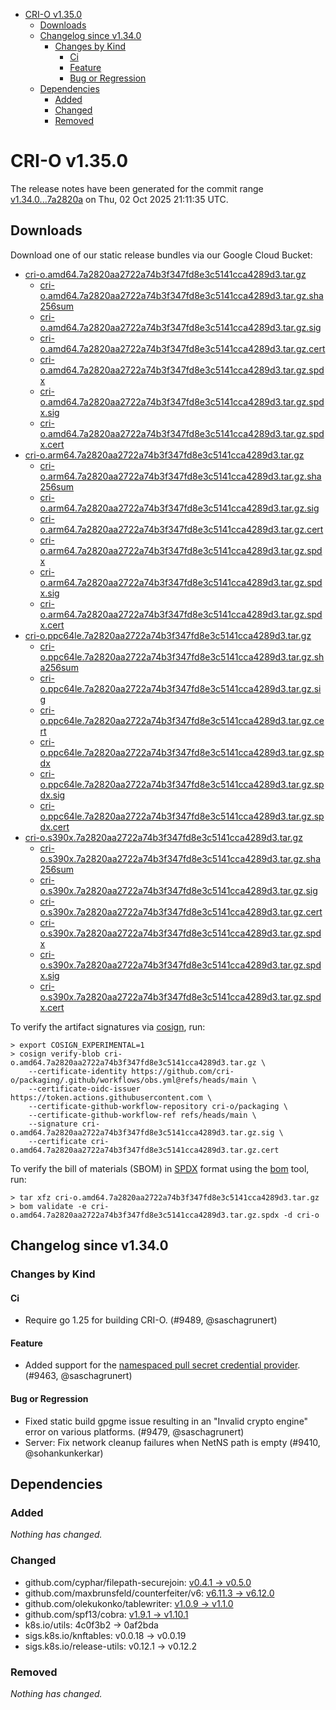- [CRI-O v1.35.0](#cri-o-v1350)
  - [Downloads](#downloads)
  - [Changelog since v1.34.0](#changelog-since-v1340)
    - [Changes by Kind](#changes-by-kind)
      - [Ci](#ci)
      - [Feature](#feature)
      - [Bug or Regression](#bug-or-regression)
  - [Dependencies](#dependencies)
    - [Added](#added)
    - [Changed](#changed)
    - [Removed](#removed)

# CRI-O v1.35.0

The release notes have been generated for the commit range
[v1.34.0...7a2820a](https://github.com/cri-o/cri-o/compare/v1.34.0...v1.35.0) on Thu, 02 Oct 2025 21:11:35 UTC.

## Downloads

Download one of our static release bundles via our Google Cloud Bucket:

- [cri-o.amd64.7a2820aa2722a74b3f347fd8e3c5141cca4289d3.tar.gz](https://storage.googleapis.com/cri-o/artifacts/cri-o.amd64.7a2820aa2722a74b3f347fd8e3c5141cca4289d3.tar.gz)
  - [cri-o.amd64.7a2820aa2722a74b3f347fd8e3c5141cca4289d3.tar.gz.sha256sum](https://storage.googleapis.com/cri-o/artifacts/cri-o.amd64.7a2820aa2722a74b3f347fd8e3c5141cca4289d3.tar.gz.sha256sum)
  - [cri-o.amd64.7a2820aa2722a74b3f347fd8e3c5141cca4289d3.tar.gz.sig](https://storage.googleapis.com/cri-o/artifacts/cri-o.amd64.7a2820aa2722a74b3f347fd8e3c5141cca4289d3.tar.gz.sig)
  - [cri-o.amd64.7a2820aa2722a74b3f347fd8e3c5141cca4289d3.tar.gz.cert](https://storage.googleapis.com/cri-o/artifacts/cri-o.amd64.7a2820aa2722a74b3f347fd8e3c5141cca4289d3.tar.gz.cert)
  - [cri-o.amd64.7a2820aa2722a74b3f347fd8e3c5141cca4289d3.tar.gz.spdx](https://storage.googleapis.com/cri-o/artifacts/cri-o.amd64.7a2820aa2722a74b3f347fd8e3c5141cca4289d3.tar.gz.spdx)
  - [cri-o.amd64.7a2820aa2722a74b3f347fd8e3c5141cca4289d3.tar.gz.spdx.sig](https://storage.googleapis.com/cri-o/artifacts/cri-o.amd64.7a2820aa2722a74b3f347fd8e3c5141cca4289d3.tar.gz.spdx.sig)
  - [cri-o.amd64.7a2820aa2722a74b3f347fd8e3c5141cca4289d3.tar.gz.spdx.cert](https://storage.googleapis.com/cri-o/artifacts/cri-o.amd64.7a2820aa2722a74b3f347fd8e3c5141cca4289d3.tar.gz.spdx.cert)
- [cri-o.arm64.7a2820aa2722a74b3f347fd8e3c5141cca4289d3.tar.gz](https://storage.googleapis.com/cri-o/artifacts/cri-o.arm64.7a2820aa2722a74b3f347fd8e3c5141cca4289d3.tar.gz)
  - [cri-o.arm64.7a2820aa2722a74b3f347fd8e3c5141cca4289d3.tar.gz.sha256sum](https://storage.googleapis.com/cri-o/artifacts/cri-o.arm64.7a2820aa2722a74b3f347fd8e3c5141cca4289d3.tar.gz.sha256sum)
  - [cri-o.arm64.7a2820aa2722a74b3f347fd8e3c5141cca4289d3.tar.gz.sig](https://storage.googleapis.com/cri-o/artifacts/cri-o.arm64.7a2820aa2722a74b3f347fd8e3c5141cca4289d3.tar.gz.sig)
  - [cri-o.arm64.7a2820aa2722a74b3f347fd8e3c5141cca4289d3.tar.gz.cert](https://storage.googleapis.com/cri-o/artifacts/cri-o.arm64.7a2820aa2722a74b3f347fd8e3c5141cca4289d3.tar.gz.cert)
  - [cri-o.arm64.7a2820aa2722a74b3f347fd8e3c5141cca4289d3.tar.gz.spdx](https://storage.googleapis.com/cri-o/artifacts/cri-o.arm64.7a2820aa2722a74b3f347fd8e3c5141cca4289d3.tar.gz.spdx)
  - [cri-o.arm64.7a2820aa2722a74b3f347fd8e3c5141cca4289d3.tar.gz.spdx.sig](https://storage.googleapis.com/cri-o/artifacts/cri-o.arm64.7a2820aa2722a74b3f347fd8e3c5141cca4289d3.tar.gz.spdx.sig)
  - [cri-o.arm64.7a2820aa2722a74b3f347fd8e3c5141cca4289d3.tar.gz.spdx.cert](https://storage.googleapis.com/cri-o/artifacts/cri-o.arm64.7a2820aa2722a74b3f347fd8e3c5141cca4289d3.tar.gz.spdx.cert)
- [cri-o.ppc64le.7a2820aa2722a74b3f347fd8e3c5141cca4289d3.tar.gz](https://storage.googleapis.com/cri-o/artifacts/cri-o.ppc64le.7a2820aa2722a74b3f347fd8e3c5141cca4289d3.tar.gz)
  - [cri-o.ppc64le.7a2820aa2722a74b3f347fd8e3c5141cca4289d3.tar.gz.sha256sum](https://storage.googleapis.com/cri-o/artifacts/cri-o.ppc64le.7a2820aa2722a74b3f347fd8e3c5141cca4289d3.tar.gz.sha256sum)
  - [cri-o.ppc64le.7a2820aa2722a74b3f347fd8e3c5141cca4289d3.tar.gz.sig](https://storage.googleapis.com/cri-o/artifacts/cri-o.ppc64le.7a2820aa2722a74b3f347fd8e3c5141cca4289d3.tar.gz.sig)
  - [cri-o.ppc64le.7a2820aa2722a74b3f347fd8e3c5141cca4289d3.tar.gz.cert](https://storage.googleapis.com/cri-o/artifacts/cri-o.ppc64le.7a2820aa2722a74b3f347fd8e3c5141cca4289d3.tar.gz.cert)
  - [cri-o.ppc64le.7a2820aa2722a74b3f347fd8e3c5141cca4289d3.tar.gz.spdx](https://storage.googleapis.com/cri-o/artifacts/cri-o.ppc64le.7a2820aa2722a74b3f347fd8e3c5141cca4289d3.tar.gz.spdx)
  - [cri-o.ppc64le.7a2820aa2722a74b3f347fd8e3c5141cca4289d3.tar.gz.spdx.sig](https://storage.googleapis.com/cri-o/artifacts/cri-o.ppc64le.7a2820aa2722a74b3f347fd8e3c5141cca4289d3.tar.gz.spdx.sig)
  - [cri-o.ppc64le.7a2820aa2722a74b3f347fd8e3c5141cca4289d3.tar.gz.spdx.cert](https://storage.googleapis.com/cri-o/artifacts/cri-o.ppc64le.7a2820aa2722a74b3f347fd8e3c5141cca4289d3.tar.gz.spdx.cert)
- [cri-o.s390x.7a2820aa2722a74b3f347fd8e3c5141cca4289d3.tar.gz](https://storage.googleapis.com/cri-o/artifacts/cri-o.s390x.7a2820aa2722a74b3f347fd8e3c5141cca4289d3.tar.gz)
  - [cri-o.s390x.7a2820aa2722a74b3f347fd8e3c5141cca4289d3.tar.gz.sha256sum](https://storage.googleapis.com/cri-o/artifacts/cri-o.s390x.7a2820aa2722a74b3f347fd8e3c5141cca4289d3.tar.gz.sha256sum)
  - [cri-o.s390x.7a2820aa2722a74b3f347fd8e3c5141cca4289d3.tar.gz.sig](https://storage.googleapis.com/cri-o/artifacts/cri-o.s390x.7a2820aa2722a74b3f347fd8e3c5141cca4289d3.tar.gz.sig)
  - [cri-o.s390x.7a2820aa2722a74b3f347fd8e3c5141cca4289d3.tar.gz.cert](https://storage.googleapis.com/cri-o/artifacts/cri-o.s390x.7a2820aa2722a74b3f347fd8e3c5141cca4289d3.tar.gz.cert)
  - [cri-o.s390x.7a2820aa2722a74b3f347fd8e3c5141cca4289d3.tar.gz.spdx](https://storage.googleapis.com/cri-o/artifacts/cri-o.s390x.7a2820aa2722a74b3f347fd8e3c5141cca4289d3.tar.gz.spdx)
  - [cri-o.s390x.7a2820aa2722a74b3f347fd8e3c5141cca4289d3.tar.gz.spdx.sig](https://storage.googleapis.com/cri-o/artifacts/cri-o.s390x.7a2820aa2722a74b3f347fd8e3c5141cca4289d3.tar.gz.spdx.sig)
  - [cri-o.s390x.7a2820aa2722a74b3f347fd8e3c5141cca4289d3.tar.gz.spdx.cert](https://storage.googleapis.com/cri-o/artifacts/cri-o.s390x.7a2820aa2722a74b3f347fd8e3c5141cca4289d3.tar.gz.spdx.cert)

To verify the artifact signatures via [cosign](https://github.com/sigstore/cosign), run:

```console
> export COSIGN_EXPERIMENTAL=1
> cosign verify-blob cri-o.amd64.7a2820aa2722a74b3f347fd8e3c5141cca4289d3.tar.gz \
    --certificate-identity https://github.com/cri-o/packaging/.github/workflows/obs.yml@refs/heads/main \
    --certificate-oidc-issuer https://token.actions.githubusercontent.com \
    --certificate-github-workflow-repository cri-o/packaging \
    --certificate-github-workflow-ref refs/heads/main \
    --signature cri-o.amd64.7a2820aa2722a74b3f347fd8e3c5141cca4289d3.tar.gz.sig \
    --certificate cri-o.amd64.7a2820aa2722a74b3f347fd8e3c5141cca4289d3.tar.gz.cert
```

To verify the bill of materials (SBOM) in [SPDX](https://spdx.org) format using the [bom](https://sigs.k8s.io/bom) tool, run:

```console
> tar xfz cri-o.amd64.7a2820aa2722a74b3f347fd8e3c5141cca4289d3.tar.gz
> bom validate -e cri-o.amd64.7a2820aa2722a74b3f347fd8e3c5141cca4289d3.tar.gz.spdx -d cri-o
```

## Changelog since v1.34.0

### Changes by Kind

#### Ci
 - Require go 1.25 for building CRI-O. (#9489, @saschagrunert)

#### Feature
 - Added support for the [namespaced pull secret credential provider](https://github.com/cri-o/credential-provider). (#9463, @saschagrunert)

#### Bug or Regression
 - Fixed static build gpgme issue resulting in an "Invalid crypto engine" error on various platforms. (#9479, @saschagrunert)
 - Server: Fix network cleanup failures when NetNS path is empty (#9410, @sohankunkerkar)

## Dependencies

### Added
_Nothing has changed._

### Changed
- github.com/cyphar/filepath-securejoin: [v0.4.1 → v0.5.0](https://github.com/cyphar/filepath-securejoin/compare/v0.4.1...v0.5.0)
- github.com/maxbrunsfeld/counterfeiter/v6: [v6.11.3 → v6.12.0](https://github.com/maxbrunsfeld/counterfeiter/compare/v6.11.3...v6.12.0)
- github.com/olekukonko/tablewriter: [v1.0.9 → v1.1.0](https://github.com/olekukonko/tablewriter/compare/v1.0.9...v1.1.0)
- github.com/spf13/cobra: [v1.9.1 → v1.10.1](https://github.com/spf13/cobra/compare/v1.9.1...v1.10.1)
- k8s.io/utils: 4c0f3b2 → 0af2bda
- sigs.k8s.io/knftables: v0.0.18 → v0.0.19
- sigs.k8s.io/release-utils: v0.12.1 → v0.12.2

### Removed
_Nothing has changed._

